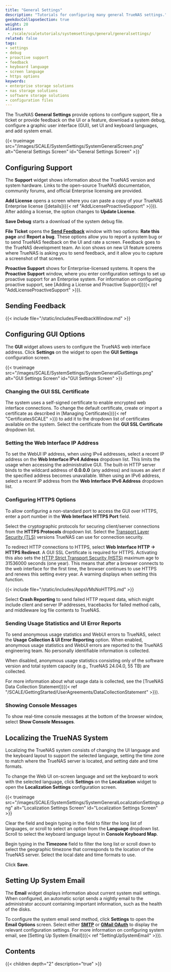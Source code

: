 ```yaml
---
title: "General Settings"
description: "Tutorials for configuring many general TrueNAS settings."
geekdocCollapseSection: true
weight: 20
aliases:
 - /scale/scaletutorials/systemsettings/general/generalsettings/
related: false
tags:
- settings
- debug
- proactive support
- feedback
- keyboard language
- screen language
- https options
keywords:
- enterprise storage solutions
- nas storage solutions
- software storage solutions
- configuration files
---
```



The TrueNAS **General Settings** provide options to configure support, file a ticket or provide feedback on the UI or a feature, download a system debug, configure a graphic user interface (GUI), set UI and keyboard languages, and add system email.

{{< trueimage src="/images/SCALE/SystemSettings/SystemGeneralScreen.png" alt="General Settings Screen" id="General Settings Screen" >}}

## Configuring Support

The **Support** widget shows information about the TrueNAS version and system hardware.
Links to the open-source TrueNAS documentation, community forums, and official Enterprise licensing are provided.

**Add License** opens a screen where you can paste a copy of your TrueNAS Enterprise license ([details]({{< ref "AddLicenseProactiveSupport" >}})).
After adding a license, the option changes to **Update License**.

**Save Debug** starts a download of the system debug file.

**File Ticket** opens the [**Send Feedback**](#sending-feedback) window with two options: **Rate this page** and **Report a bug**.
These options allow you to report a system bug or to send TrueNAS feedback on the UI and rate a screen. Feedback goes to the TrueNAS development team.
An icon shows on new UI feature screens where TrueNAS is asking you to send feedback, and it allow you to capture a screenshot of that screen.

**Proactive Support** shows for Enterprise-licensed systems.
It opens the **Proactive Support** window, where you enter configuration settings to set up proactive support for an Enterprise system.
For information on configuring proactive support, see [Adding a License and Proactive Support]({{< ref "AddLicenseProactiveSupport" >}}).

## Sending Feedback

{{< include file="/static/includes/FeedbackWindow.md" >}}

## Configuring GUI Options

The **GUI** widget allows users to configure the TrueNAS web interface address. Click **Settings** on the widget to open the **GUI Settings** configuration screen.

{{< trueimage src="/images/SCALE/SystemSettings/SystemGeneralGuiSettings.png" alt="GUI Settings Screen" id="GUI Settings Screen" >}}

### Changing the GUI SSL Certificate

The system uses a self-signed certificate to enable encrypted web interface connections.
To change the default certificate, create or import a certificate as described in [Managing Certificates]({{< ref "CertificatesSCALE" >}}) to add it to the dropdown list of certificates available on the system. Select the certificate from the **GUI SSL Certificate** dropdown list.

### Setting the Web Interface IP Address

To set the WebUI IP address, when using IPv4 addresses, select a recent IP address on the **Web Interface IPv4 Address** dropdown list. This limits the usage when accessing the administrative GUI. The built-in HTTP server binds to the wildcard address of **0.0.0.0** (any address) and issues an alert if the specified address becomes unavailable. 
When using an IPv6 address, select a recent IP address from the **Web Interface IPv6 Address** dropdown list.

### Configuring HTTPS Options

To allow configuring a non-standard port to access the GUI over HTTPS, enter a port number in the **Web Interface HTTPS Port** field.

Select the cryptographic protocols for securing client/server connections from the **HTTPS Protocols** dropdown list.
Select the [Transport Layer Security (TLS)](https://en.wikipedia.org/wiki/Transport_Layer_Security) versions TrueNAS can use for connection security.

To redirect HTTP connections to HTTPS, select **Web Interface HTTP -> HTTPS Redirect**. A GUI SSL Certificate is required for HTTPS.
Activating this also sets the [HTTP Strict Transport Security (HSTS)](https://en.wikipedia.org/wiki/HTTP_Strict_Transport_Security) maximum age to 31536000 seconds (one year).
This means that after a browser connects to the web interface for the first time, the browser continues to use HTTPS and renews this setting every year.
A warning displays when setting this function.

{{< include file="/static/includes/AppsVMsNoHTTPS.md" >}}

Select **Crash Reporting** to send failed HTTP request data, which might include client and server IP addresses, tracebacks for failed method calls, and middleware log file contents to TrueNAS.

### Sending Usage Statistics and UI Error Reports

To send anonymous usage statistics and WebUI errors to TrueNAS, select the **Usage Collection & UI Error Reporting** option.
When enabled, anonymous usage statistics and WebUI errors are reported to the TrueNAS engineering team.
No personally identifiable information is collected.

When disabled, anonymous usage statistics consisting only of the software version and total system capacity (e.g., TrueNAS 24.04.0, 55 TB) are collected.

For more information about what usage data is collected, see the [TrueNAS Data Collection Statement]({{< ref "/SCALE/GettingStarted/UserAgreements/DataCollectionStatement" >}}).

### Showing Console Messages

To show real-time console messages at the bottom of the browser window, select **Show Console Messages**.

## Localizing the TrueNAS System

Localizing the TrueNAS system consists of changing the UI language and the keyboard layout to support the selected language, setting the time zone to match where the TrueNAS server is located, and setting date and time formats.

To change the Web UI on-screen language and set the keyboard to work with the selected language, click **Settings** on the **Localization** widget to open the **Localization Settings** configuration screen.

{{< trueimage src="/images/SCALE/SystemSettings/SystemGeneralLocalizationSettings.png" alt="Localization Settings Screen" id="Localization Settings Screen" >}}

Clear the field and begin typing in the field to filter the long list of languages, or scroll to select an option from the **Language** dropdown list.
Scroll to select the keyboard language layout in **Console Keyboard Map**.

Begin typing in the **Timezone** field to filter the long list or scroll down to select the geographic timezone that corresponds to the location of the TrueNAS server.
Select the local date and time formats to use.

Click **Save**.

## Setting Up System Email

The **Email** widget displays information about current system mail settings.
When configured, an automatic script sends a nightly email to the administrator account containing important information, such as the health of the disks.

To configure the system email send method, click **Settings** to open the **Email Options** screen.
Select either [**SMTP**](#smtp) or [**GMail OAuth**](#gmail-oauth) to display the relevant configuration settings.
For more information on configuring system email, see [Setting Up System Email]({{< ref "SettingUpSystemEmail" >}}).

<div class="noprint">

## Contents

{{< children depth="2" description="true" >}}

</div>
